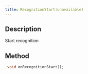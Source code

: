 ```yaml
---
title: RecognitionStart(unavailable)
---
```


## Description

Start recognition

## Method

```dart
 void onRecognitionStart();
```
